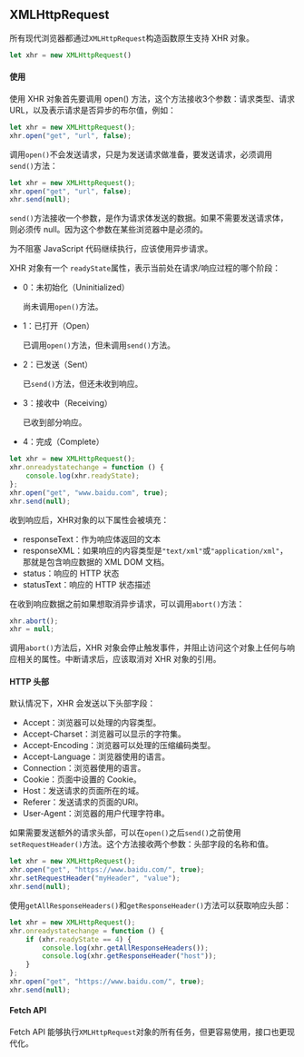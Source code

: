 ##  XMLHttpRequest

所有现代浏览器都通过`XMLHttpRequest`构造函数原生支持 XHR 对象。

```javascript
let xhr = new XMLHttpRequest()
```

#### 使用

使用 XHR 对象首先要调用 open() 方法，这个方法接收3个参数：请求类型、请求URL，以及表示请求是否异步的布尔值，例如：

```javascript
let xhr = new XMLHttpRequest();
xhr.open("get", "url", false);
```

调用`open()`不会发送请求，只是为发送请求做准备，要发送请求，必须调用`send()`方法：

```javascript
let xhr = new XMLHttpRequest();
xhr.open("get", "url", false);
xhr.send(null);
```

`send()`方法接收一个参数，是作为请求体发送的数据。如果不需要发送请求体，则必须传 null。因为这个参数在某些浏览器中是必须的。

为不阻塞 JavaScript 代码继续执行，应该使用异步请求。

XHR 对象有一个 `readyState`属性，表示当前处在请求/响应过程的哪个阶段：

* 0：未初始化（Uninitialized）

  尚未调用`open()`方法。

* 1：已打开（Open）

  已调用`open()`方法，但未调用`send()`方法。

* 2：已发送（Sent）

  已`send()`方法，但还未收到响应。

* 3：接收中（Receiving）

  已收到部分响应。

* 4：完成（Complete）

```javascript
let xhr = new XMLHttpRequest();
xhr.onreadystatechange = function () {
    console.log(xhr.readyState);
};
xhr.open("get", "www.baidu.com", true);
xhr.send(null);
```

收到响应后，XHR对象的以下属性会被填充：

* responseText：作为响应体返回的文本
* responseXML：如果响应的内容类型是`"text/xml"`或`"application/xml"`，那就是包含响应数据的 XML DOM 文档。
* status：响应的 HTTP 状态
* statusText：响应的 HTTP 状态描述

在收到响应数据之前如果想取消异步请求，可以调用`abort()`方法：

```javascript
xhr.abort();
xhr = null;
```

调用`abort()`方法后，XHR 对象会停止触发事件，并阻止访问这个对象上任何与响应相关的属性。中断请求后，应该取消对 XHR 对象的引用。

#### HTTP 头部

默认情况下，XHR 会发送以下头部字段：

* Accept：浏览器可以处理的内容类型。
* Accept-Charset：浏览器可以显示的字符集。
* Accept-Encoding：浏览器可以处理的压缩编码类型。
* Accept-Language：浏览器使用的语言。
* Connection：浏览器使用的语言。
* Cookie：页面中设置的 Cookie。
* Host：发送请求的页面所在的域。
* Referer：发送请求的页面的URI。
* User-Agent：浏览器的用户代理字符串。

如果需要发送额外的请求头部，可以在`open()`之后`send()`之前使用`setRequestHeader()`方法。这个方法接收两个参数：头部字段的名称和值。

```javascript
let xhr = new XMLHttpRequest();
xhr.open("get", "https://www.baidu.com/", true);
xhr.setRequestHeader("myHeader", "value");
xhr.send(null);
```

使用`getAllResponseHeaders()`和`getResponseHeader()`方法可以获取响应头部：

```javascript
let xhr = new XMLHttpRequest();
xhr.onreadystatechange = function () {
    if (xhr.readyState == 4) {
        console.log(xhr.getAllResponseHeaders());
        console.log(xhr.getResponseHeader("host"));
    }
};
xhr.open("get", "https://www.baidu.com/", true);
xhr.send(null);
```

#### Fetch API 

Fetch API 能够执行`XMLHttpRequest`对象的所有任务，但更容易使用，接口也更现代化。